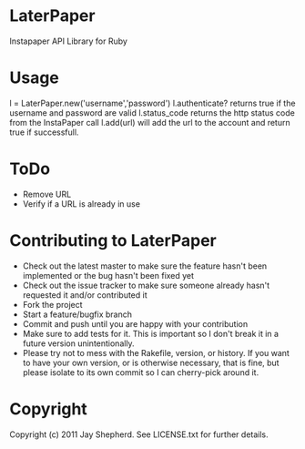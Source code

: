 # LaterPaper

Instapaper API Library for Ruby

# Usage

l = LaterPaper.new('username','password')
l.authenticate? returns true if the username and password are valid
l.status_code returns the http status code from the InstaPaper call
l.add(url) will add the url to the account and return true if successfull.

# ToDo

* Remove URL
* Verify if a URL is already in use

# Contributing to LaterPaper
 
* Check out the latest master to make sure the feature hasn't been implemented or the bug hasn't been fixed yet
* Check out the issue tracker to make sure someone already hasn't requested it and/or contributed it
* Fork the project
* Start a feature/bugfix branch
* Commit and push until you are happy with your contribution
* Make sure to add tests for it. This is important so I don't break it in a future version unintentionally.
* Please try not to mess with the Rakefile, version, or history. If you want to have your own version, or is otherwise necessary, that is fine, but please isolate to its own commit so I can cherry-pick around it.

# Copyright

Copyright (c) 2011 Jay Shepherd. See LICENSE.txt for
further details.

